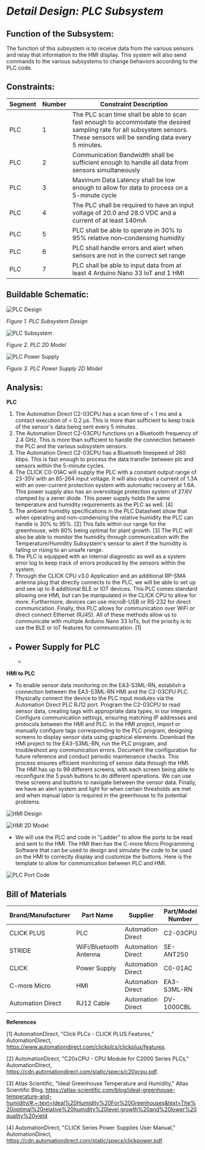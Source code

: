 # *Detail Design: PLC Subsystem*

## **Function of the Subsystem:**
The function of this subsystem is to receive data from the various sensors and relay that information to the HMI display. This system will also send commands to the various subsystems to change behaviors according to the PLC code.

## **Constraints:**

|Segment|Number|Constraint Description|
|--------|-|-------------------------------------------------|
|PLC|1|The PLC scan time shall be able to scan fast enough to accommodate the desired sampling rate for all subsystem sensors. These sensors will be sending data every 5 minutes.|
|PLC|2|Communication Bandwidth shall be sufficient enough to handle all data from sensors simultaneously|
|PLC|3|Maximum Data Latency shall be low enough to allow for data to process on a 5-minute cycle|
|PLC|4|The PLC shall be required to have an input voltage of 20.0 and 28.0 VDC and a current of at least 140mA|
|PLC|5|PLC shall be able to operate in 30% to 95% relative non–condensing humidity|
|PLC|6|PLC shall handle errors and alert when sensors are not in the correct set range|
|PLC|7|PLC shall be able to input data from at least 4 Arduino Nano 33 IoT and 1 HMI|

## **Buildable Schematic:**

![PLC Design](https://github.com/RealityHertz/Greenhouse-Project/blob/main/Documentation/Images/CADPLCSubsystemDrawing.jpg)

*Figure 1. PLC Subsystem Design*

![PLC Subsystem](https://github.com/RealityHertz/Greenhouse-Project/blob/main/Documentation/Images/PLC%202D%20Model.png)

*Figure 2. PLC 2D Model*

![PLC Power Supply](https://github.com/RealityHertz/Greenhouse-Project/blob/main/Documentation/Images/PLCPowerSupply2DCAD.PNG)

*Figure 3. PLC Power Supply 2D Model*

## **Analysis:**

**PLC**
  1. The Automation Direct C2-03CPU has a scan time of < 1 ms and a contact execution of < 0.2 µs. This is more than sufficient to keep track of the sensor's data being sent every 5 minutes.
  2. The Automation Direct C2-03CPU functions on a Bluetooth frequency of 2.4 GHz. This is more than sufficient to handle the connection between the PLC and the various subsystem sensors.
  3. The Automation Direct C2-03CPU has a Bluetooth linespeed of 260 kbps. This is fast enough to process the data transfer between plc and sensors within the 5-minute cycles.
  4. The CLICK C0-01AC will supply the PLC with a constant output range of 23-35V with an 85-264 input voltage. It will also output a current of 1.3A with an over-current protection system with automatic recovery at 1.6A. This power supply also has an overvoltage protection system of 27.6V clamped by a zener diode. This power supply holds the same temperature and humidity requirements as the PLC as well. [4]
  5. The ambient humidity specifications in the PLC Datasheet show that when operating and non-condensing the relative humidity the PLC can handle is 30% to 95%. [2] This falls within our range for the greenhouse, with 80% being optimal for plant growth. [3] The PLC will also be able to monitor the humidity through communication with the Temperature/Humidity Subsystem's sensor to alert if the humidity is falling or rising to an unsafe range.
  6. The PLC is equipped with an internal diagnostic as well as a system error log to keep track of errors produced by the sensors within the system. 
  7. Through the CLICK CPU v3.0 Application and an additional RP-SMA antenna plug that directly connects to the PLC, we will be able to set up and see up to 8 additional BLE or IOT devices. This PLC comes standard allowing one HMI, but can be manipulated in the CLICK CPU to allow for more. Furthermore, devices can use microB-USB or RS-232 for direct communication. Finally, this PLC allows for communication over WiFi or direct connect Ethernet (RJ45). All of these methods allow us to communicate with multiple Arduino Nano 33 IoTs, but the priority is to use the BLE or IoT features for communication. [1]
  - **Power Supply for PLC**
    - 

    - 
**HMI to PLC**
- To enable sensor data monitoring on the EA3-S3ML-RN, establish a connection between the EA3-S3ML-RN HMI and the C2-03CPU PLC. Physically connect the device to the PLC input modules via the Automation Direct PLC RJ12 port. Program the C2-03CPU to read sensor data, creating tags with appropriate data types, in our integers. Configure communication settings, ensuring matching IP addresses and protocols between the HMI and PLC. In the HMI project, import or manually configure tags corresponding to the PLC program, designing screens to display sensor data using graphical elements. Download the HMI project to the EA3-S3ML-RN, run the PLC program, and troubleshoot any communication errors. Document the configuration for future reference and conduct periodic maintenance checks. This process ensures efficient monitoring of sensor data through the HMI. The HMI has up to 99 different screens, with each screen being able to reconfigure the 5 push buttons to do different operations. We can use these screens and buttons to navigate between the sensor data. Finally, we have an alert system and light for when certain thresholds are met and when manual labor is required in the greenhouse to fix potential problems.

![HMI Design](https://github.com/RealityHertz/Greenhouse-Project/blob/main/Documentation/Images/CADHMISubsystemDrawing.jpg)

![HMI 2D Model](https://github.com/RealityHertz/Greenhouse-Project/blob/main/Documentation/Images/HMI2DModel.PNG)

- We will use the PLC and code in "Ladder" to allow the ports to be read and sent to the HMI. The HMI then has the C-more Micro Programming Software that can be used to design and simulate the code to be used on the HMI to correctly display and customize the buttons. Here is the template to allow for communication between PLC and HMI.

![PLC Port Code](https://github.com/RealityHertz/Greenhouse-Project/blob/main/Documentation/Images/LadderLogicForPLC.PNG)

## **Bill of Materials**
|Brand/Manufacturer|Part Name|Supplier|Part/Model Number|Quantity|Individual Price|Total|
|----|-----------|-----------|------------|--------|----------------|-----|
|CLICK PLUS|PLC|Automation Direct|C2-03CPU|1|$205.00|$205.00|
|STRIDE|WiFi/Bluetooth Antenna|Automation Direct|SE-ANT250|1|$50.50|$50.50
|CLICK|Power Supply|Automation Direct|C0-01AC|1|$63.00|$63.00|
|C-more Micro|HMI|Automation Direct|EA3-S3ML-RN|1|$146.00|$146.00|
|Automation Direct|RJ12 Cable|Automation Direct|DV-1000CBL|1|$23.00|$23.00|



**References**

[1] AutomationDirect, "Click PLCs - CLICK PLUS Features," AutomationDirect, https://www.automationdirect.com/clickplcs/clickplus/features.

[2] AutomationDirect, "C20xCPU - CPU Module for C2000 Series PLCs," AutomationDirect, https://cdn.automationdirect.com/static/specs/c20xcpu.pdf.

[3] Atlas Scientific, "Ideal Greenhouse Temperature and Humidity," Atlas Scientific Blog, https://atlas-scientific.com/blog/ideal-greenhouse-temperature-and-humidity/#:~:text=Ideal%20Humidity%20For%20Greenhouses&text=The%20optimal%20relative%20humidity%20level,growth%20and%20lower%20quality%20yield.

[4] AutomationDirect, "CLICK Series Power Supplies User Manual," AutomationDirect, https://cdn.automationdirect.com/static/specs/clickpower.pdf.
